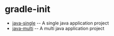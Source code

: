# gradle-init

* [java-single](java-single)
  -- A single java application project
* [java-multi](java-multi)
  -- A multi java application project
